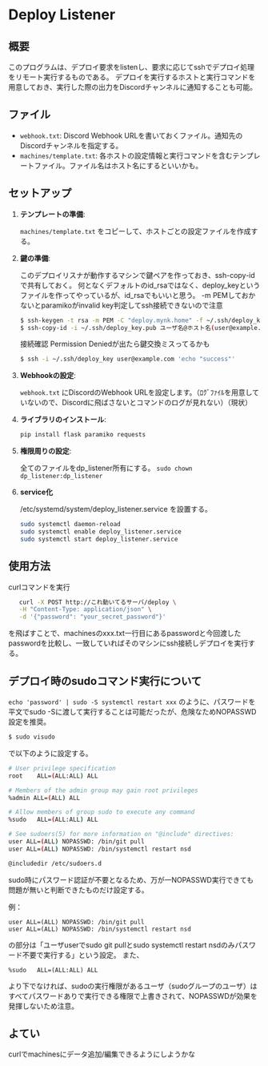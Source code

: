 # Deploy Listener

## 概要

このプログラムは、デプロイ要求をlistenし、要求に応じてsshでデプロイ処理をリモート実行するものである。
デプロイを実行するホストと実行コマンドを用意しておき、実行した際の出力をDiscordチャンネルに通知することも可能。

## ファイル

- `webhook.txt`: Discord Webhook URLを書いておくファイル。通知先のDiscordチャンネルを指定する。
- `machines/template.txt`: 各ホストの設定情報と実行コマンドを含むテンプレートファイル。ファイル名はホスト名にするといいかも。

## セットアップ

1. **テンプレートの準備**:

   `machines/template.txt` をコピーして、ホストごとの設定ファイルを作成する。

2. **鍵の準備**:

   このデプロイリスナが動作するマシンで鍵ペアを作っておき、ssh-copy-idで共有しておく。
   何となくデフォルトのid_rsaではなく、deploy_keyというファイルを作ってやっているが、id_rsaでもいいと思う。
   -m PEMしておかないとparamikoがinvalid key判定してssh接続できないので注意
   ```bash
   $ ssh-keygen -t rsa -m PEM -C "deploy.mynk.home" -f ~/.ssh/deploy_key
   $ ssh-copy-id -i ~/.ssh/deploy_key.pub ユーザ名@ホスト名(user@example.com)
   ```
   接続確認 Permission Deniedが出たら鍵交換ミスってるかも
   ```bash
   $ ssh -i ~/.ssh/deploy_key user@example.com 'echo "success"'
   ```

3. **Webhookの設定**:

   `webhook.txt` にDiscordのWebhook URLを設定します。（ﾛｸﾞﾌｧｲﾙを用意していないので、Discordに飛ばさないとコマンドのログが見れない）（現状）

4. **ライブラリのインストール**:
   ```bash
   pip install flask paramiko requests
   ```

5. **権限周りの設定**:

    全てのファイルをdp_listener所有にする。
    `sudo chown dp_listener:dp_listener`

6. **service化**

    /etc/systemd/system/deploy_listener.service を設置する。
    ```bash
    sudo systemctl daemon-reload
    sudo systemctl enable deploy_listener.service
    sudo systemctl start deploy_listener.service
    ```

## 使用方法

   curlコマンドを実行

 ```bash
    curl -X POST http://これ動いてるサーバ/deploy \
    -H "Content-Type: application/json" \
    -d '{"password": "your_secret_password"}'
 ```
    
   を飛ばすことで、machinesのxxx.txt一行目にあるpasswordと今回渡したpasswordを比較し、一致していればそのマシンにssh接続しデプロイを実行する。

## デプロイ時のsudoコマンド実行について

   `echo 'password' | sudo -S systemctl restart xxx`
   のように、パスワードを平文でsudo -Sに渡して実行することは可能だったが、危険なためNOPASSWD設定を推奨。
   ```bash
   $ sudo visudo
   ```
   で以下のように設定する。
   ```bash
   # User privilege specification
root    ALL=(ALL:ALL) ALL

# Members of the admin group may gain root privileges
%admin ALL=(ALL) ALL

# Allow members of group sudo to execute any command
%sudo   ALL=(ALL:ALL) ALL

# See sudoers(5) for more information on "@include" directives:
user ALL=(ALL) NOPASSWD: /bin/git pull
user ALL=(ALL) NOPASSWD: /bin/systemctl restart nsd

@includedir /etc/sudoers.d
   ```
   sudo時にパスワード認証が不要となるため、万が一NOPASSWD実行できても問題が無いと判断できたものだけ設定する。    

   例：
   ```
   user ALL=(ALL) NOPASSWD: /bin/git pull
   user ALL=(ALL) NOPASSWD: /bin/systemctl restart nsd
   ```
   の部分は「ユーザuserでsudo git pullとsudo systemctl restart nsdのみパスワード不要で実行する」という設定。
   また、
   ```
   %sudo   ALL=(ALL:ALL) ALL
   ```
   より下でなければ、sudoの実行権限があるユーザ（sudoグループのユーザ）はすべてパスワードありで実行できる権限で上書きされて、NOPASSWDが効果を発揮しないため注意。


    
## よてい

   curlでmachinesにデータ追加/編集できるようにしようかな  
